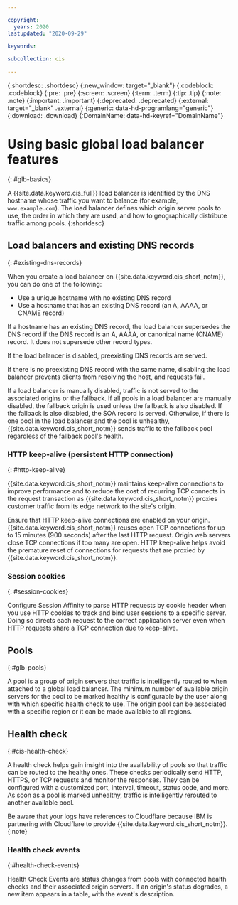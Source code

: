 ```yaml
---

copyright:
  years: 2020
lastupdated: "2020-09-29"

keywords: 

subcollection: cis

---
```


{:shortdesc: .shortdesc}
{:new_window: target="_blank"}
{:codeblock: .codeblock}
{:pre: .pre}
{:screen: .screen}
{:term: .term}
{:tip: .tip}
{:note: .note}
{:important: .important}
{:deprecated: .deprecated}
{:external: target="_blank" .external}
{:generic: data-hd-programlang="generic"}
{:download: .download}
{:DomainName: data-hd-keyref="DomainName"}


# Using basic global load balancer features
{: #glb-basics}

A {{site.data.keyword.cis_full}} load balancer is identified by the DNS hostname whose traffic you want to balance (for example, `www.example.com`). The load balancer defines which origin server pools to use, the order in which they are used, and how to geographically distribute traffic among pools.
{:shortdesc}

## Load balancers and existing DNS records
{: #existing-dns-records}

When you create a load balancer on {{site.data.keyword.cis_short_notm}}, you can do one of the following:

* Use a unique hostname with no existing DNS record
* Use a hostname that has an existing DNS record (an A, AAAA, or CNAME record)

If a hostname has an existing DNS record, the load balancer supersedes the DNS record if the DNS record is an A, AAAA, or canonical name (CNAME) record. It does not supersede other record types.

If the load balancer is disabled, preexisting DNS records are served.

If there is no preexisting DNS record with the same name, disabling the load balancer prevents clients from resolving the host, and requests fail.

If a load balancer is manually disabled, traffic is not served to the associated origins or the fallback. If all pools in a load balancer are manually disabled, the fallback origin is used unless the fallback is also disabled. If the fallback is also disabled, the SOA record is served. Otherwise, if there is one pool in the load balancer and the pool is unhealthy, {{site.data.keyword.cis_short_notm}} sends traffic to the fallback pool regardless of the fallback pool's health.

### HTTP keep-alive (persistent HTTP connection)
{: #http-keep-alive}

{{site.data.keyword.cis_short_notm}} maintains keep-alive connections to improve performance and to reduce the cost of recurring TCP connects in the request transaction as {{site.data.keyword.cis_short_notm}} proxies customer traffic from its edge network to the site's origin.

Ensure that HTTP keep-alive connections are enabled on your origin. {{site.data.keyword.cis_short_notm}} reuses open TCP connections for up to 15 minutes (900 seconds) after the last HTTP request. Origin web servers close TCP connections if too many are open. HTTP keep-alive helps avoid the premature reset of connections for requests that are proxied by {{site.data.keyword.cis_short_notm}}.

### Session cookies
{: #session-cookies}

Configure Session Affinity to parse HTTP requests by cookie header when you use HTTP cookies to track and bind user sessions to a specific server. Doing so directs each request to the correct application server even when HTTP requests share a TCP connection due to keep-alive.

## Pools
{:#glb-pools}

A pool is a group of origin servers that traffic is intelligently routed to when attached to a global load balancer. The minimum number of available origin servers for the pool to be marked healthy is configurable by the user along with which specific health check to use. The origin pool can be associated with a specific region or it can be made available to all regions.

## Health check
{:#cis-health-check}

A health check helps gain insight into the availability of pools so that traffic can be routed to the healthy ones. These checks periodically send HTTP, HTTPS, or TCP requests and monitor the responses. They can be configured with a customized port, interval, timeout, status code, and more. As soon as a pool is marked unhealthy, traffic is intelligently rerouted to another available pool.

Be aware that your logs have references to Cloudflare because IBM is partnering with Cloudflare to provide {{site.data.keyword.cis_short_notm}}.
{:note}

### Health check events
{:#health-check-events}

Health Check Events are status changes from pools with connected health checks and their associated origin servers. If an origin's status degrades, a new item appears in a table, with the event's description.
